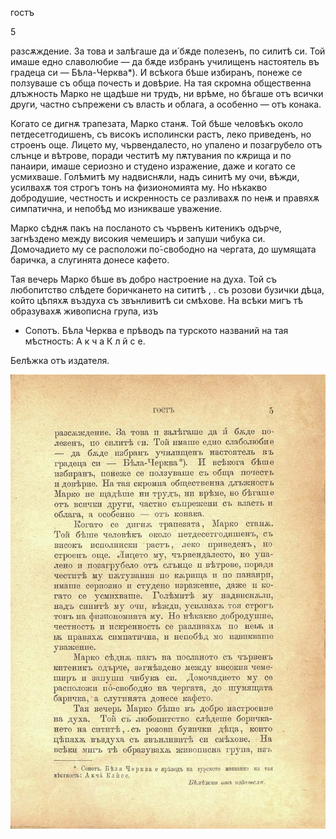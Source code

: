 ﻿гостъ

5

разсѫждение. За това и залѣгаше да и́ бѫде полезенъ, по силитѣ си. Той имаше едно славолюбие — да бѫде избранъ училищенъ настоятель въ градеца си — Бѣла-Черква*). И всѣкога бѣше избиранъ, понеже се ползуваше съ обща почесть и довѣрие. На тая скромна общественна длъжность Марко не щадѣше ни трудъ, ни врѣме, но бѣгаше отъ всички други, частно съпрежени съ власть и облага, а особенно — отъ конака.

Когато се дигнѫ трапезата, Марко станѫ. Той бѣше человѣкъ около петдесетгодишенъ, съ високъ исполински растъ, леко приведенъ, но строенъ още. Лицето му, чървендалесто, но упалено и позагрубело отъ слънце и вѣтрове, поради честитѣ му пѫтувания по кѫрища и по панаири, имаше сериозно и студено изражение, даже и когато се усмихваше. Голѣмитѣ му надвиснѫли, надъ синитѣ му очи, вѣжди, усилвахѫ тоя строгъ тонъ на физиономията му. Но нѣкакво добродушие, честность и искренность се разливахѫ по неѭ и правяхѫ симпатична, и непобѣд мо изникваше уважение.

Марко сѣднѫ пакъ на посланото съ чървенъ китеникъ одърче, загнѣздено между високия чемеширъ и запуши чибука си. Домочадието му се расположи по́-свободно на чергата, до шумящата баричка, а слугинята донесе кафето.

Тая вечерь Марко бѣше въ добро настроение на духа. Той съ любопитство слѣдете боричкането на сититѣ , . съ розови бузички дѣца, който цѣпяхѫ въздуха съ звънливитѣ си смѣхове. На всѣки мигъ тѣ образувахѫ живописна група, изъ

* Сопотъ. Бѣла Черква е прѣводъ па турското названий на тая мѣстность: А к ч а К л й с е.

Белѣжка отъ издателя.

![original](../images/012.jpg)

